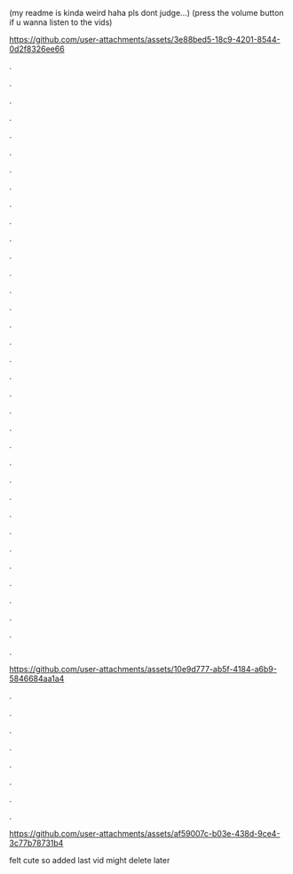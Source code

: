 (my readme is kinda weird haha pls dont judge...)
(press the volume button if u wanna listen to the vids)


https://github.com/user-attachments/assets/3e88bed5-18c9-4201-8544-0d2f8326ee66

.

.

.



.




.





.





.






.



.


.





.


.



.



.



.



.




.



.




.



.


.



.





.


.



.



.



.







.




.




.




.




.



.



.



.


https://github.com/user-attachments/assets/10e9d777-ab5f-4184-a6b9-5846684aa1a4

.


.



.




.




.




.





.



.






https://github.com/user-attachments/assets/af59007c-b03e-438d-9ce4-3c77b78731b4


felt cute so added last vid might delete later






